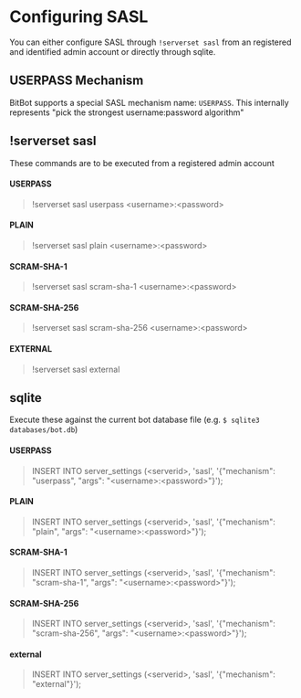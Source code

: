 # Configuring SASL

You can either configure SASL through `!serverset sasl` from an registered and identified admin account or directly through sqlite.

## USERPASS Mechanism

BitBot supports a special SASL mechanism name: `USERPASS`. This internally 
represents "pick the strongest username:password algorithm"

## !serverset sasl

These commands are to be executed from a registered admin account

#### USERPASS
> !serverset sasl userpass &lt;username>:&lt;password>

#### PLAIN
> !serverset sasl plain &lt;username>:&lt;password>

#### SCRAM-SHA-1
> !serverset sasl scram-sha-1 &lt;username>:&lt;password>

#### SCRAM-SHA-256
> !serverset sasl scram-sha-256 &lt;username>:&lt;password>

#### EXTERNAL
> !serverset sasl external

## sqlite

Execute these against the current bot database file (e.g. `$ sqlite3 databases/bot.db`)

#### USERPASS
> INSERT INTO server_settings (&lt;serverid>, 'sasl', '{"mechanism": "userpass", "args": "&lt;username>:&lt;password>"}');

#### PLAIN
> INSERT INTO server_settings (&lt;serverid>, 'sasl', '{"mechanism": "plain", "args": "&lt;username>:&lt;password>"}');

#### SCRAM-SHA-1
> INSERT INTO server_settings (&lt;serverid>, 'sasl', '{"mechanism": "scram-sha-1", "args": "&lt;username>:&lt;password>"}');

#### SCRAM-SHA-256
> INSERT INTO server_settings (&lt;serverid>, 'sasl', '{"mechanism": "scram-sha-256", "args": "&lt;username>:&lt;password>"}');

#### external
> INSERT INTO server_settings (&lt;serverid>, 'sasl', '{"mechanism": "external"}');

